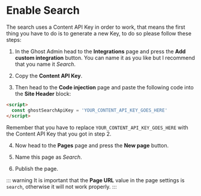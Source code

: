 # Enable Search

The search uses a Content API Key in order to work, that means the first thing you have to do is to generate a new Key, to do so please follow these steps:

1. In the Ghost Admin head to the **Integrations** page and press the **Add custom integration** button. You can name it as you like but I recommend that you name it _Search_.

2. Copy the **Content API Key**.

3. Then head to the **Code injection** page and paste the following code into the **Site Header** block:

```html
<script>
  const ghostSearchApiKey = 'YOUR_CONTENT_API_KEY_GOES_HERE'
</script>
```

Remember that you have to replace `YOUR_CONTENT_API_KEY_GOES_HERE` with the Content API Key that you got in step 2.

4. Now head to the **Pages** page and press the **New page** button.

5. Name this page as _Search_.

6. Publish the page.

::: warning
It is important that the **Page URL** value in the page settings is `search`, otherwise it will not work properly.
:::
